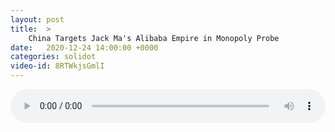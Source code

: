 ```yaml
---
layout: post
title:  >
    China Targets Jack Ma's Alibaba Empire in Monopoly Probe
date:   2020-12-24 14:00:00 +0000
categories: solidot
video-id: 8RTWkjsGmlI
---
```


<audio src="/assets/acd1e2722bc74347f3e55a48abf1f40d.mp3" style="width: 100%;" controls></audio>

